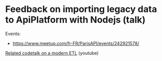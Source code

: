 # Feedback on importing legacy data to ApiPlatform with Nodejs (talk)

Events:

- https://www.meetup.com/fr-FR/ParisAPI/events/242921578/

[Related codetalk on a modern ETL](https://www.youtube.com/watch?v=IVZ49HkF3BU) (youtube)


